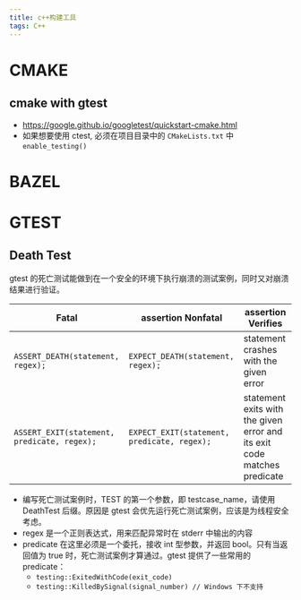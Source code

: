 ```yaml
---
title: c++构建工具
tags: C++
---
```


# CMAKE

## cmake with gtest

- https://google.github.io/googletest/quickstart-cmake.html
- 如果想要使用 ctest, 必须在项目目录中的 `CMakeLists.txt` 中 `enable_testing()`

# BAZEL

# GTEST

## Death Test

gtest 的死亡测试能做到在一个安全的环境下执行崩溃的测试案例，同时又对崩溃结果进行验证。

| Fatal                                       | assertion Nonfatal                          | assertion Verifies                                                       |
| ------------------------------------------- | ------------------------------------------- | ------------------------------------------------------------------------ |
| `ASSERT_DEATH(statement, regex);`           | `EXPECT_DEATH(statement, regex);`           | statement crashes with the given error                                   |
| `ASSERT_EXIT(statement, predicate, regex);` | `EXPECT_EXIT(statement, predicate, regex);` | statement exits with the given error and its exit code matches predicate |

- 编写死亡测试案例时，TEST 的第一个参数，即 testcase_name，请使用 DeathTest 后缀。原因是 gtest 会优先运行死亡测试案例，应该是为线程安全考虑。
- regex 是一个正则表达式，用来匹配异常时在 stderr 中输出的内容
- predicate 在这里必须是一个委托，接收 int 型参数，并返回 bool。只有当返回值为 true 时，死亡测试案例才算通过。gtest 提供了一些常用的 predicate：
  - `testing::ExitedWithCode(exit_code)`
  - `testing::KilledBySignal(signal_number) // Windows 下不支持`
